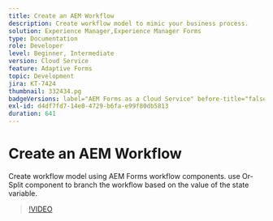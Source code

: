 ```yaml
---
title: Create an AEM Workflow
description: Create workflow model to mimic your business process.
solution: Experience Manager,Experience Manager Forms
type: Documentation
role: Developer
level: Beginner, Intermediate
version: Cloud Service
feature: Adaptive Forms
topic: Development
jira: KT-7424
thumbnail: 332434.pg
badgeVersions: label="AEM Forms as a Cloud Service" before-title="false"
exl-id: d4df7fd7-14e0-4729-b6fa-e99f80db5813
duration: 641
---
```

# Create an AEM Workflow

Create workflow model using AEM Forms workflow components. use Or-Split component to branch the workflow based on the value of the state variable.

>[!VIDEO](https://video.tv.adobe.com/v/332434?quality=12&learn=on)
